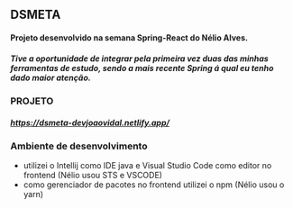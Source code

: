 ## DSMETA
#### Projeto desenvolvido na semana Spring-React do Nélio Alves.
##### Tive a oportunidade de integrar pela primeira vez duas das minhas ferramentas de estudo, sendo a mais recente Spring á qual eu tenho dado maior atenção.

### PROJETO
##### https://dsmeta-devjoaovidal.netlify.app/

### Ambiente de desenvolvimento
- utilizei o Intellij como IDE java e Visual Studio Code como editor no frontend (Nélio usou STS e VSCODE)
- como gerenciador de pacotes no frontend utilizei o npm (Nélio usou o yarn)
